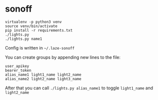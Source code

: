 # sonoff

```
virtualenv -p python3 venv
source venv/bin/activate
pip install -r requirements.txt
./lights.py
./lights.py name1
```

Config is written in `~/.laze-sonoff`

You can create groups by appending new lines to the file:

```
user_apikey
bearer_token
alias_name1 light1_name light2_name
alias_name2 light2_name light3_name
```

After that you can call `./lights.py alias_name1` to toggle `light1_name` and `light2_name`
